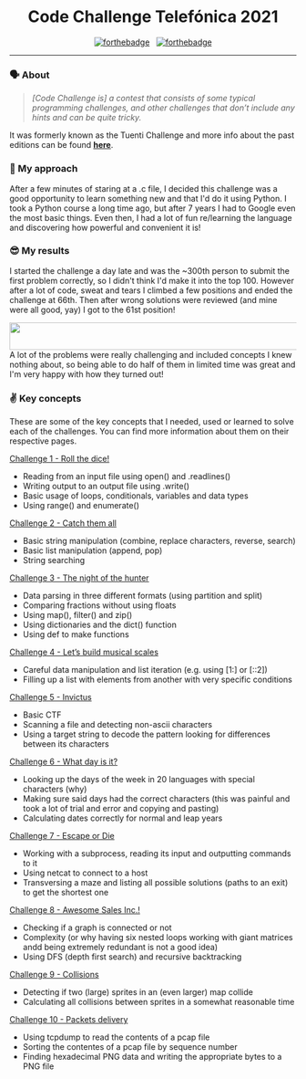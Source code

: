 
[//]: # (21CodeChallengeTelefonica)

<h1 align="center">
	Code Challenge Telefónica 2021
</h1>

<div align="center">

[![forthebadge](https://forthebadge.com/images/badges/made-with-python.svg)](https://forthebadge.com) &nbsp;  [![forthebadge](https://forthebadge.com/images/badges/powered-by-black-magic.svg)](https://forthebadge.com)

</div>


---

### 🗣️ About

> _[Code Challenge is] a contest that consists of some typical programming challenges, and other challenges that don’t include any hints and can be quite tricky._

It was formerly known as the Tuenti Challenge and more info about the past editions can be found [**here**](https://codechallenge.0x14.net/Info/past).

### 🤔 My approach

After a few minutes of staring at a .c file, I decided this challenge was a good opportunity to learn something new and that I'd do it using Python. I took a Python course a long time ago, but after 7 years I had to Google even the most basic things. Even then, I had a lot of fun re/learning the language and discovering how powerful and convenient it is!

### 😎 My results

I started the challenge a day late and was the ~300th person to submit the first problem correctly, so I didn't think I'd make it into the top 100. However after a lot of code, sweat and tears I climbed a few positions and ended the challenge at 66th. Then after wrong solutions were reviewed (and mine were all good, yay) I got to the 61st position!
<div align="center">
<img src="https://user-images.githubusercontent.com/27980285/147250991-bcff3b73-4137-4d2c-bb11-52e377129cf9.png" width="506" height="48">
</div>
A lot of the problems were really challenging and included concepts I knew nothing about, so being able to do half of them in limited time was great and I'm very happy with how they turned out! 

### ✌️ Key concepts

These are some of the key concepts that I needed, used or learned to solve each of the challenges. You can find more information about them on their respective pages.

[Challenge 1 - Roll the dice!](/01%20RollDice)
* Reading from an input file using open() and .readlines()
* Writing output to an output file using .write()
* Basic usage of loops, conditionals, variables and data types
* Using range() and enumerate()

[Challenge 2 - Catch them all](/02%20CatchEmAll)
* Basic string manipulation (combine, replace characters, reverse, search)
* Basic list manipulation (append, pop)
* String searching

[Challenge 3 - The night of the hunter](03%20NightHunter)
* Data parsing in three different formats (using partition and split)
* Comparing fractions without using floats
* Using map(), filter() and zip()
* Using dictionaries and the dict() function
* Using def to make functions

[Challenge 4 - Let’s build musical scales](/04%20MusicScales)
* Careful data manipulation and list iteration (e.g. using [1:] or [::2])
* Filling up a list with elements from another with very specific conditions

[Challenge 5 - Invictus](/05%20Invictus)
* Basic CTF
* Scanning a file and detecting non-ascii characters
* Using a target string to decode the pattern looking for differences between its characters

[Challenge 6 - What day is it?](/06%20Day)
* Looking up the days of the week in 20 languages with special characters (why)
* Making sure said days had the correct characters (this was painful and took a lot of trial and error and copying and pasting)
* Calculating dates correctly for normal and leap years

[Challenge 7 - Escape or Die](/07%20Escape)
* Working with a subprocess, reading its input and outputting commands to it
* Using netcat to connect to a host
* Transversing a maze and listing all possible solutions (paths to an exit) to get the shortest one

[Challenge 8 - Awesome Sales Inc.!](/08%20CityBuses)
* Checking if a graph is connected or not
* Complexity (or why having six nested loops working with giant matrices andd being extremely redundant is not a good idea)
* Using DFS (depth first search) and recursive backtracking 

[Challenge 9 - Collisions](/09%20Collisions)
* Detecting if two (large) sprites in an (even larger) map collide
* Calculating all collisions between sprites in a somewhat reasonable time

[Challenge 10 - Packets delivery](/10%20Packets)
* Using tcpdump to read the contents of a pcap file
* Sorting the contentes of a pcap file by sequence number
* Finding hexadecimal PNG data and writing the appropriate bytes to a PNG file
